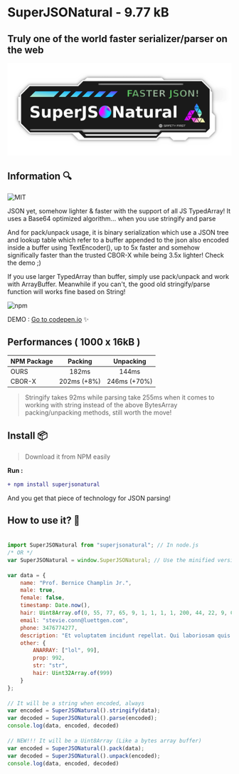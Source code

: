 # SuperJSONatural - 9.77 kB
## Truly one of the world faster serializer/parser on the web

![SuperJSONatural branding logo](https://raw.githubusercontent.com/pixa-pics/SuperJSONatural/main/Branding.png)

## Information :mag:

![MIT](https://img.shields.io/badge/license-MIT-green)

JSON yet, somehow lighter & faster with the support of all JS TypedArray! It uses a Base64 optimized algorithm... when you use stringify and parse

And for pack/unpack usage, it is binary serialization which use a JSON tree and lookup table which refer to a buffer appended to the json also encoded inside a buffer using TextEncoder(), up to 5x faster and somehow significally faster than the trusted CBOR-X while being 3.5x lighter! Check the demo ;)

If you use larger TypedArray than buffer, simply use pack/unpack and work with ArrayBuffer.
Meanwhile if you can't, the good old stringify/parse function will works fine based on String!
 
![npm](https://img.shields.io/npm/dw/superjsonatural?label=NPM%20DOWNLOAD&logo=NPM)
 
DEMO : [Go to codepen.io](https://codepen.io/vipertechofficial/pen/jOpyNZy) :sparkles:

## Performances ( 1000 x 16kB )

| NPM Package  | Packing        | Unpacking      |
| :---         |     :---:      |     :---:      |
| OURS         | 182ms          | 144ms          |
| CBOR-X       | 202ms (+8%)    | 246ms (+70%)   |

> Stringify takes 92ms while parsing take 255ms when it comes to working with string instead of the above BytesArray packing/unpacking methods, still worth the move!

## Install :package:

> Download it from NPM easily

**Run :**


```diff 
+ npm install superjsonatural
```

And you get that piece of technology for JSON parsing!

## How to use it? :wrench:

```JavaScript

import SuperJSONatural from "superjsonatural"; // In node.js
/* OR */
var SuperJSONatural = window.SuperJSONatural; // Use the minified version for browser (> safari 10 & > Chrome 51)

var data = {
    name: "Prof. Bernice Champlin Jr.",
    male: true,
    female: false,
    timestamp: Date.now(),
    hair: Uint8Array.of(0, 55, 77, 65, 9, 1, 1, 1, 1, 200, 44, 22, 9, 0),
    email: "stevie.conn@luettgen.com",
    phone: 3476774277,
    description: "Et voluptatem incidunt repellat. Qui laboriosam quis accusamus optio sed. Non qui qui quasi aliquid.",
	other: {
		ANARRAY: ["lol", 99],
		prop: 992,
		str: "str",
		hair: Uint32Array.of(999)
	}
};

// It will be a string when encoded, always
var encoded = SuperJSONatural().stringify(data);
var decoded = SuperJSONatural().parse(encoded);
console.log(data, encoded, decoded)

// NEW!!! It will be a Uint8Array (Like a bytes array buffer)
var encoded = SuperJSONatural().pack(data);
var decoded = SuperJSONatural().unpack(encoded);
console.log(data, encoded, decoded)

```
